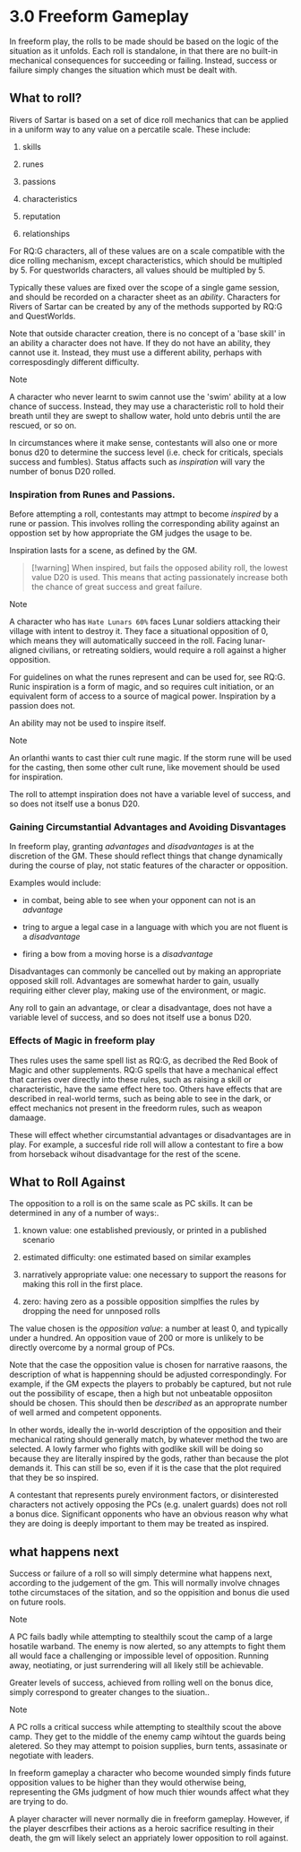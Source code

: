 # 3.0 Freeform Gameplay


In freeform play, the rolls to be made should be based on the logic of the situation as it unfolds. Each roll is standalone, in that there are no built-in mechanical consequences for succeeding or failing.
Instead, success or failure simply changes the situation which must be dealt with.

## What to roll?

Rivers of Sartar is based on a set of dice roll mechanics that can be applied in a uniform way to any value on a percatile scale. These include:

1. skills

1. runes

1. passions

1. characteristics

1. reputation

1. relationships

For RQ:G characters, all of these values are on a scale compatible with the dice rolling mechanism, except characteristics, which should be multipled by 5. 
For questworlds characters, all values should be multipled by 5.

Typically these values are fixed over the scope of a single game session, and should be recorded on a character sheet as an *ability*. Characters for Rivers of Sartar can be created 
by any of the methods supported by RQ:G and QuestWorlds.

Note that outside character creation, there is no concept of a 'base skill' in an ability a character does not have. If they do not have an ability, they cannot use it. 
Instead, they must use a different ability, perhaps with corresposdingly different difficulty.


> [!NOTE]  
> A character who never learnt to swim cannot use the 'swim' ability at a low chance of success. Instead, they may use a characteristic roll to hold their breath until they are swept to shallow water, hold unto debris until the are rescued, or so on.

In circumstances where it make sense, contestants will also one or more bonus d20 to determine the success level (i.e. check for criticals, specials success and fumbles). 
Status affacts such as *inspiration* will vary the number of bonus D20 rolled.


### Inspiration from Runes and Passions.


Before attempting a roll, contestants may attmpt to become *inspired* by a rune or passion. 
This involves rolling the corresponding ability against an oppostion set by how appropriate the GM judges the usage to be.

Inspiration lasts for a scene, as defined by the GM.

> [!warning]  When inspired, but fails the opposed ability roll, the lowest value D20 is used. This means that acting passionately increase both the chance of great success and great failure.


> [!NOTE]  
> A character who has `Hate Lunars 60%` faces Lunar soldiers attacking their village with intent to destroy it. They face a situational opposition of 0, which means they will automatically succeed in the roll.
> Facing lunar-aligned civilians, or retreating soldiers, would require a roll against a higher opposition.

For guidelines on what the runes represent and can be used for, see RQ:G. Runic inspiration is a form of magic, and so requires cult initiation, or an equivalent form of access to a source of magical power.
Inspiration by a passion does not.

An ability may not be used to inspire itself. 

> [!NOTE]  
> An orlanthi wants to cast thier cult rune magic. If the storm rune will be used for the casting, then some other cult rune, like movement should be used for inspiration.

The roll to attempt inspiration does not have a variable level of success, and so does not itself use a bonus D20.

### Gaining Circumstantial Advantages and Avoiding Disvantages

In freeform play, granting *advantages* and *disadvantages* is at the discretion of the GM. 
These should reflect things that change dynamically during the course of play, not static features of the character or opposition.

Examples would include:

- in combat, being able to see when your opponent can not is an *advantage*

- tring to argue a legal case in a language with which you are not fluent is a *disadvantage*

- firing a bow from a moving horse is a *disadvantage*

Disadvantages can commonly be cancelled out by making an appropriate opposed skill roll. Advantages are somewhat harder to gain, usually requiring either clever 
play, making use of the environment, or magic.

Any roll to gain an advantage, or clear a disadvantage, does not have a variable level of success, and so does not itself use a bonus D20.


### Effects of Magic in freeform play

Thes rules uses the same spell list as RQ:G, as decribed the Red Book of Magic and other supplements.
RQ:G spells that have a mechanical effect that carries over directly into these rules, such as raising a skill or characteristic, have the same effect here too. 
Others have effects that are described in real-world terms, such as being able to see in the dark, or effect mechanics not present in the freedorm rules, such as weapon damaage.
 
These will effect whether circumstantial advantages or disadvantages are in play. For example, a succesful ride roll will allow a contestant to fire a bow from horseback wihout 
disadvantage for the rest of the scene.


## What to Roll Against


The opposition to a roll is on the same scale as PC skills. It can be determined in any of a number of ways:.

1. known value: one established previously, or printed in a published scenario

1. estimated difficulty: one estimated based on similar examples

1. narratively appropriate value: one necessary to support the reasons for making this roll in the first place.

1. zero: having zero as a possible opposition simplfies the rules by dropping the need for unnposed rolls


The value chosen is the *opposition value*: a number at least 0, and typically under a hundred. 
An opposition vaue of 200 or more is unlikely to be directly overcome by a normal group of PCs.

Note that the case the opposition value is chosen for narrative raasons, the description of what is happenning should be adjusted correspondingly. 
For example, if the GM expects  the players to probably be captured, but not rule out the possibility of escape, then a high but not unbeatable 
opposiiton should be chosen. This should then be _described_ as an approprate number of well armed and competent opponents.

In other words, ideally the in-world description of the opposition and their mechanical rating should generally match, by whatever method the two are selected. 
A lowly farmer who fights with godlike skill will be doing so because they are literally inspired by the gods, rather than because the plot demands it. 
This can still be so, even if it is the case that the plot required that they be so inspired.


A contestant that represents purely environment factors, or disinterested characters not actively opposing the PCs (e.g. unalert guards) does not roll a bonus dice. 
Significant opponents who have an obvious reason why what they are doing is deeply important to them may be treated as inspired.



## what happens next

Success or failure of a roll so will simply determine what happens next, according to the judgement of the gm. This will normally involve chnages tothe circumstaces of the sitation, and so the oppisition and bonus die used on future rools.


> [!NOTE]  
> A PC fails badly while attempting to stealthily scout the camp of a large hosatile warband. The enemy is now alerted, so any attempts to fight them all would face a challenging or impossible level of opposition. Running away, neotiating, or just surrendering will all likely still be achievable.


Greater levels of success, achieved from rolling well on the bonus dice, simply correspond to greater changes to the siuation..



> [!NOTE]  
> A PC rolls a critical success while attempting to stealthily scout the above camp. They get to the middle of the enemy camp wihtout the guards being aletered. So they may attempt to poision supplies, burn tents, assasinate or negotiate with leaders. 



In freeform gameplay a character who become wounded simply finds future opposition values to be higher than they would otherwise being, 
representing the GMs judgment of how much thier wounds affect what they are trying to do. 

A player character will never normally die in freeform gameplay. However, if the player descrfibes their actions as a heroic sacrifice resulting in their death, the gm will likely select an appriately lower opposition to roll against.


